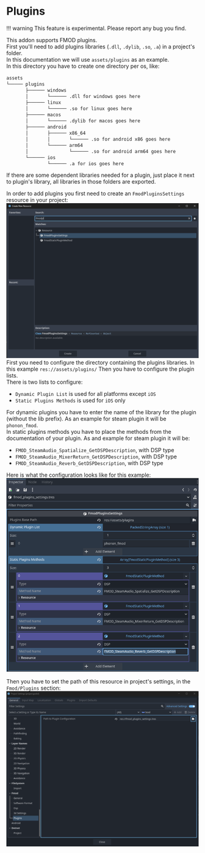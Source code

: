 # Plugins

!!! warning
    This feature is experimental. Please report any bug you find.

This addon supports FMOD plugins.  
First you'll need to add plugins libraries (`.dll`, `.dylib`, `.so`, `.a`) in a project's folder.  
In this documentation we will use `assets/plugins` as an example.  
In this directory you have to create one directory per os, like:  
```
assets
└───── plugins
       ├────── windows
       │       └────── .dll for windows goes here
       ├────── linux
       │       └────── .so for linux goes here
       ├────── macos
       │       └────── .dylib for macos goes here
       ├────── android
       │       ├────── x86_64
       │       │       └────── .so for android x86 goes here
       │       └────── arm64
       │               └────── .so for android arm64 goes here
       └────── ios
               └────── .a for ios goes here
```  
If there are some dependent libraries needed for a plugin, just place it next to plugin's library, all libraries in 
those folders are exported.  

In order to add plugins you first need to create an `FmodPluginsSettings` resource in your project:  
![plugins-create-settings-resource]  
First you need to configure the directory containing the plugins libraries. In this example `res://assets/plugins/`
Then you have to configure the plugin lists.  
There is two lists to configure:  
- `Dynamic Plugin List` is used for all platforms except `iOS`
- `Static Plugins Methods` is used for `iOS` only

For dynamic plugins you have to enter the name of the library for the plugin (without the lib prefix). As an example for 
steam plugin it will be `phonon_fmod`.  
In static plugins methods you have to place the methods from the documentation of your plugin. As and example for steam 
plugin it will be:  
- `FMOD_SteamAudio_Spatialize_GetDSPDescription`, with DSP type
- `FMOD_SteamAudio_MixerReturn_GetDSPDescription`, with DSP type
- `FMOD_SteamAudio_Reverb_GetDSPDescription`, with DSP type

Here is what the configuration looks like for this example:  
![fmod-plugins-settings-resource]

Then you have to set the path of this resource in project's settings, in the `Fmod/Plugins` section:  
![plugins-project-settings]


[plugins-create-settings-resource]: ./assets/plugins-create-settings-resource.png
[fmod-plugins-settings-resource]: ./assets/fmod-plugins-settings-resource.png
[plugins-project-settings]: ./assets/plugins-project-settings.png